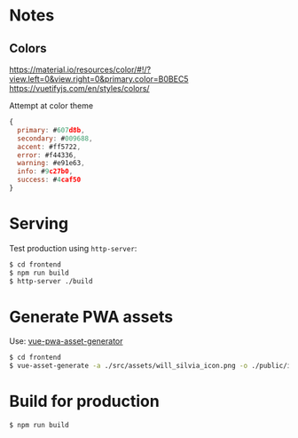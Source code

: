 # Notes

## Colors
https://material.io/resources/color/#!/?view.left=0&view.right=0&primary.color=B0BEC5
https://vuetifyjs.com/en/styles/colors/

Attempt at color theme
```js
{
  primary: #607d8b,
  secondary: #009688,
  accent: #ff5722,
  error: #f44336,
  warning: #e91e63,
  info: #9c27b0,
  success: #4caf50
}
```

# Serving
Test production using `http-server`:

```bash
$ cd frontend
$ npm run build
$ http-server ./build
```

# Generate PWA assets
Use: [vue-pwa-asset-generator](https://www.npmjs.com/package/vue-pwa-asset-generator)
```bash
$ cd frontend
$ vue-asset-generate -a ./src/assets/will_silvia_icon.png -o ./public/img/icons
```

# Build for production
```bash
$ npm run build
```